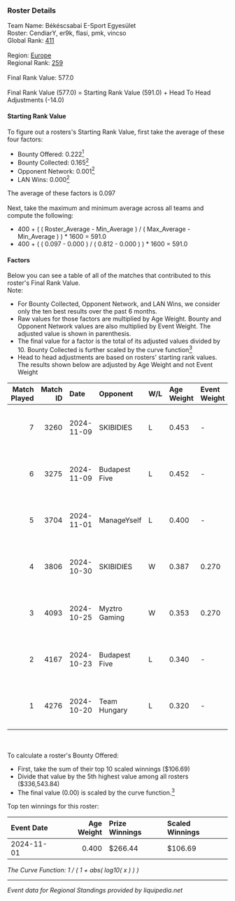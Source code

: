 ### Roster Details<br />
Team Name: Békéscsabai E-Sport Egyesület<br />
Roster: CendiarY, er9k, flasi, pmk, vincso<br />
Global Rank: [411](../../standings_global_2025_03_01.md)<br />
<br />
Region: [Europe]( ../../standings_europe_2025_03_01.md)<br />
Regional Rank: [259]( ../../standings_europe_2025_03_01.md)<br />
<br />
Final Rank Value:  577.0<br />
<br />
Final Rank Value (577.0) = Starting Rank Value (591.0) + Head To Head Adjustments (-14.0)<br />

#### Starting Rank Value<br />
To figure out a rosters's Starting Rank Value, first take the average of these four factors:<br />
- Bounty Offered: 0.222[<sup>1</sup>](#table2)
- Bounty Collected: 0.165[<sup>2</sup>](#table1)
- Opponent Network: 0.001[<sup>2</sup>](#table1)
- LAN Wins: 0.000[<sup>2</sup>](#table1)

The average of these factors is 0.097<br />
<br />
Next, take the maximum and minimum average across all teams and compute the following:<br />
- 400 + ( ( Roster_Average - Min_Average ) / ( Max_Average - Min_Average ) ) * 1600 = 591.0
- 400 + ( ( 0.097 - 0.000 ) / ( 0.812 - 0.000 ) ) * 1600 = 591.0


#### Factors<br />
Below you can see a table of all of the matches that contributed to this roster's Final Rank Value.<br />
Note:<br />

- For Bounty Collected, Opponent Network, and LAN Wins, we consider only the ten best results over the past 6 months.
- Raw values for those factors are multiplied by Age Weight. Bounty and Opponent Network values are also multiplied by Event Weight. The adjusted value is shown in parenthesis.
- The final value for a factor is the total of its adjusted values divided by 10. Bounty Collected is further scaled by the curve function[<sup>3</sup>](#curveFunction)
- Head to head adjustments are based on rosters' starting rank values. The results shown below are adjusted by Age Weight and not Event Weight
<span id="table1"></span><br />


| Match Played | Match ID | Date       | Opponent      | W/L | Age Weight | Event Weight | Bounty Collected | Opponent Network | LAN Wins  | H2H Adj. | Roster                             |
| -: | -: | :- | :- | :- | :- | :- | :- | :- | :- | -: | :- |
|            7 |     3260 | 2024-11-09 | SKIBIDIES     | L   | 0.453      | -            | -                | -                | -         |    -6.47 | CendiarY, er9k, flasi, pmk, vincso |
|            6 |     3275 | 2024-11-09 | Budapest Five | L   | 0.452      | -            | -                | -                | -         |    -5.74 | CendiarY, er9k, flasi, pmk, vincso |
|            5 |     3704 | 2024-11-01 | ManageYself   | L   | 0.400      | -            | -                | -                | -         |    -6.86 | CendiarY, er9k, kewS, pmk, vincso  |
|            4 |     3806 | 2024-10-30 | SKIBIDIES     | W   | 0.387      | 0.270        | 0.001 (0.000)    | 0.058 (0.006)    | 0 (0.000) |     6.75 | CendiarY, er9k, kewS, pmk, vincso  |
|            3 |     4093 | 2024-10-25 | Myztro Gaming | W   | 0.353      | 0.270        | 0.000 (0.000)    | 0.017 (0.002)    | 0 (0.000) |     5.41 | CendiarY, er9k, kewS, pmk, vincso  |
|            2 |     4167 | 2024-10-23 | Budapest Five | L   | 0.340      | -            | -                | -                | -         |    -4.49 | CendiarY, er9k, kewS, pmk, vincso  |
|            1 |     4276 | 2024-10-20 | Team Hungary  | L   | 0.320      | -            | -                | -                | -         |    -2.61 | CendiarY, er9k, kewS, pmk, vincso  |

<br />
<span id="table2"></span><br />
To calculate a roster's Bounty Offered:<br />

- First, take the sum of their top 10 scaled winnings ($106.69)
- Divide that value by the 5th highest value among all rosters ($336,543.84)
- The final value (0.00) is scaled by the curve function.[<sup>3</sup>](#curveFunction)

Top ten winnings for this roster:<br />

| Event Date | Age Weight | Prize Winnings | Scaled Winnings |
| :- | -: | :- | :- |
| 2024-11-01 |      0.400 | $266.44        | $106.69         |


<span id="curveFunction"></span>_The Curve Function: 1 / ( 1 + abs( log10( x ) ) )_<br />

---
_Event data for Regional Standings provided by liquipedia.net_<br />
